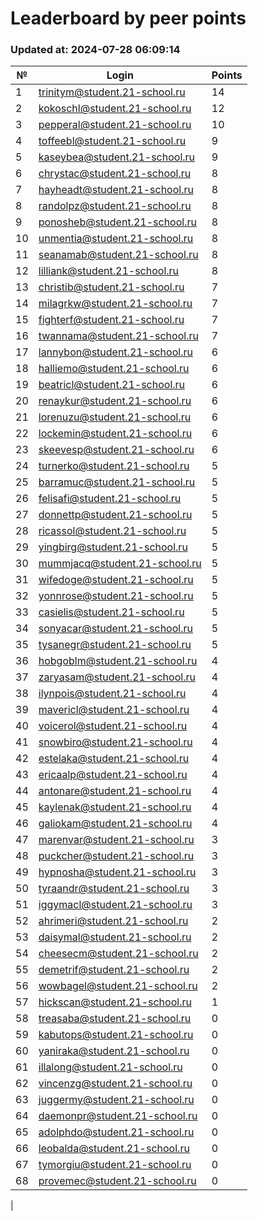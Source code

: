 # Leaderboard by peer points

### Updated at: 2024-07-28 06:09:14

| № | Login | Points |
|---|-------|--------|
|1|trinitym@student.21-school.ru|14|
|2|kokoschl@student.21-school.ru|12|
|3|pepperal@student.21-school.ru|10|
|4|toffeebl@student.21-school.ru|9|
|5|kaseybea@student.21-school.ru|9|
|6|chrystac@student.21-school.ru|8|
|7|hayheadt@student.21-school.ru|8|
|8|randolpz@student.21-school.ru|8|
|9|ponosheb@student.21-school.ru|8|
|10|unmentia@student.21-school.ru|8|
|11|seanamab@student.21-school.ru|8|
|12|lilliank@student.21-school.ru|8|
|13|christib@student.21-school.ru|7|
|14|milagrkw@student.21-school.ru|7|
|15|fighterf@student.21-school.ru|7|
|16|twannama@student.21-school.ru|7|
|17|lannybon@student.21-school.ru|6|
|18|halliemo@student.21-school.ru|6|
|19|beatricl@student.21-school.ru|6|
|20|renaykur@student.21-school.ru|6|
|21|lorenuzu@student.21-school.ru|6|
|22|lockemin@student.21-school.ru|6|
|23|skeevesp@student.21-school.ru|6|
|24|turnerko@student.21-school.ru|5|
|25|barramuc@student.21-school.ru|5|
|26|felisafi@student.21-school.ru|5|
|27|donnettp@student.21-school.ru|5|
|28|ricassol@student.21-school.ru|5|
|29|yingbirg@student.21-school.ru|5|
|30|mummjacq@student.21-school.ru|5|
|31|wifedoge@student.21-school.ru|5|
|32|yonnrose@student.21-school.ru|5|
|33|casielis@student.21-school.ru|5|
|34|sonyacar@student.21-school.ru|5|
|35|tysanegr@student.21-school.ru|5|
|36|hobgoblm@student.21-school.ru|4|
|37|zaryasam@student.21-school.ru|4|
|38|ilynpois@student.21-school.ru|4|
|39|mavericl@student.21-school.ru|4|
|40|voicerol@student.21-school.ru|4|
|41|snowbiro@student.21-school.ru|4|
|42|estelaka@student.21-school.ru|4|
|43|ericaalp@student.21-school.ru|4|
|44|antonare@student.21-school.ru|4|
|45|kaylenak@student.21-school.ru|4|
|46|galiokam@student.21-school.ru|4|
|47|marenvar@student.21-school.ru|3|
|48|puckcher@student.21-school.ru|3|
|49|hypnosha@student.21-school.ru|3|
|50|tyraandr@student.21-school.ru|3|
|51|iggymacl@student.21-school.ru|3|
|52|ahrimeri@student.21-school.ru|2|
|53|daisymal@student.21-school.ru|2|
|54|cheesecm@student.21-school.ru|2|
|55|demetrif@student.21-school.ru|2|
|56|wowbagel@student.21-school.ru|2|
|57|hickscan@student.21-school.ru|1|
|58|treasaba@student.21-school.ru|0|
|59|kabutops@student.21-school.ru|0|
|60|yaniraka@student.21-school.ru|0|
|61|illalong@student.21-school.ru|0|
|62|vincenzg@student.21-school.ru|0|
|63|juggermy@student.21-school.ru|0|
|64|daemonpr@student.21-school.ru|0|
|65|adolphdo@student.21-school.ru|0|
|66|leobalda@student.21-school.ru|0|
|67|tymorgiu@student.21-school.ru|0|
|68|provemec@student.21-school.ru|0|
|
